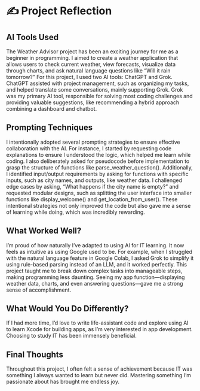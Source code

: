 # ✍️ Project Reflection

## AI Tools Used
The Weather Advisor project has been an exciting journey for me as a beginner in programming. I aimed to create a weather application that allows users to check current weather, view forecasts, visualize data through charts, and ask natural language questions like “Will it rain tomorrow?” For this project, I used two AI tools: ChatGPT and Grok. ChatGPT assisted with project management, such as organizing my tasks, and helped translate some conversations, mainly supporting Grok. Grok was my primary AI tool, responsible for solving most coding challenges and providing valuable suggestions, like recommending a hybrid approach combining a dashboard and chatbot.

## Prompting Techniques
I intentionally adopted several prompting strategies to ensure effective collaboration with the AI. For instance, I started by requesting code explanations to ensure I understood the logic, which helped me learn while coding. I also deliberately asked for pseudocode before implementation to grasp the structure of functions like parse_weather_question(). Additionally, I identified input/output requirements by asking for functions with specific inputs, such as city names, and outputs, like weather data. I challenged edge cases by asking, “What happens if the city name is empty?” and requested modular designs, such as splitting the user interface into smaller functions like display_welcome() and get_location_from_user(). These intentional strategies not only improved the code but also gave me a sense of learning while doing, which was incredibly rewarding.

## What Worked Well?
I’m proud of how naturally I’ve adapted to using AI for IT learning. It now feels as intuitive as using Google used to be. For example, when I struggled with the natural language feature in Google Colab, I asked Grok to simplify it using rule-based parsing instead of an LLM, and it worked perfectly. This project taught me to break down complex tasks into manageable steps, making programming less daunting. Seeing my app function—displaying weather data, charts, and even answering questions—gave me a strong sense of accomplishment.

## What Would You Do Differently?
If I had more time, I’d love to write life-assistant code and explore using AI to learn Xcode for building apps, as I’m very interested in app development. Choosing to study IT has been immensely beneficial. 

## Final Thoughts
Throughout this project, I often felt a sense of achievement because IT was something I always wanted to learn but never did. Mastering something I’m passionate about has brought me endless joy.
